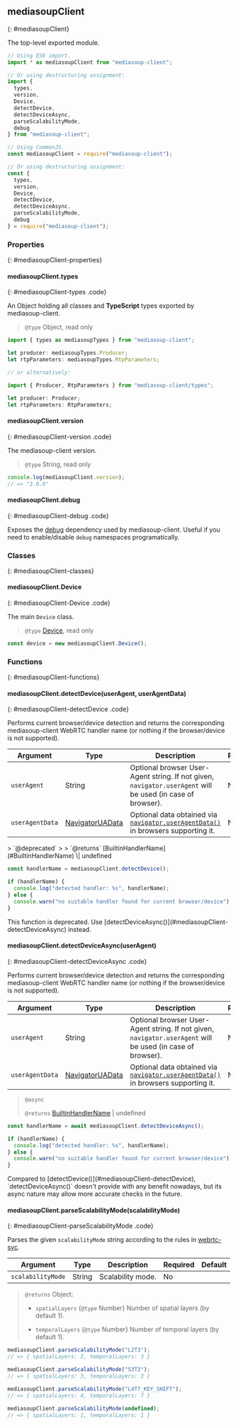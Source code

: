 ## mediasoupClient
{: #mediasoupClient}

<section markdown="1">

The top-level exported module.

```typescript
// Using ES6 import.
import * as mediasoupClient from "mediasoup-client";

// Or using destructuring assignment:
import {
  types,
  version,
  Device,
  detectDevice,
  detectDeviceAsync,
  parseScalabilityMode,
  debug
} from "mediasoup-client";

// Using CommonJS.
const mediasoupClient = require("mediasoup-client");

// Or using destructuring assignment:
const {
  types,
  version,
  Device,
  detectDevice,
  detectDeviceAsync,
  parseScalabilityMode,
  debug
} = require("mediasoup-client");
```

</section>


### Properties
{: #mediasoupClient-properties}

<section markdown="1">

#### mediasoupClient.types
{: #mediasoupClient-types .code}

An Object holding all classes and **TypeScript** types exported by mediasoup-client.

> `@type` Object, read only

```typescript
import { types as mediasoupTypes } from "mediasoup-client";

let producer: mediasoupTypes.Producer;
let rtpParameters: mediasoupTypes.RtpParameters;

// or alternatively:

import { Producer, RtpParameters } from "mediasoup-client/types";

let producer: Producer;
let rtpParameters: RtpParameters;
```

#### mediasoupClient.version
{: #mediasoupClient-version .code}

The mediasoup-client version.

> `@type` String, read only

```javascript
console.log(mediasoupClient.version);
// => "3.0.0"
```

#### mediasoupClient.debug
{: #mediasoupClient-debug .code}

Exposes the [debug](https://www.npmjs.com/package/debug) dependency used by mediasoup-client. Useful if you need to enable/disable `debug` namespaces programatically.  

</section>


### Classes
{: #mediasoupClient-classes}

<section markdown="1">

#### mediasoupClient.Device
{: #mediasoupClient-Device .code}

The main `Device` class.

> `@type` [Device](#Device), read only

```javascript
const device = new mediasoupClient.Device();
```

</section>


### Functions
{: #mediasoupClient-functions}

<section markdown="1">

#### mediasoupClient.detectDevice(userAgent, userAgentData)
{: #mediasoupClient-detectDevice .code}

Performs current browser/device detection and returns the corresponding mediasoup-client WebRTC handler name (or nothing if the browser/device is not supported).

<div markdown="1" class="table-wrapper L3">
  
Argument    | Type    | Description | Required | Default 
----------- | ------- | ----------- | -------- | ----------
`userAgent` | String  | Optional browser User-Agent string. If not given, `navigator.userAgent` will be used (in case of browser). | No |
`userAgentData` | [NavigatorUAData](https://developer.mozilla.org/en-US/docs/Web/API/NavigatorUAData) | Optional data obtained via [`navigator.userAgentData()`](https://developer.mozilla.org/en-US/docs/Web/API/Navigator/userAgentData) in browsers supporting it. | No |

</div>
> `@deprecated`
>
> `@returns` [BuiltinHandlerName](#BuiltinHandlerName) \| undefined

```javascript
const handlerName = mediasoupClient.detectDevice();

if (handlerName) {
  console.log("detected handler: %s", handlerName);
} else {
  console.warn("no suitable handler found for current browser/device");
}
```

<div markdown="1" class="note warn">
This function is deprecated. Use [detectDeviceAsync()](#mediasoupClient-detectDeviceAsync) instead.
</div>

#### mediasoupClient.detectDeviceAsync(userAgent)
{: #mediasoupClient-detectDeviceAsync .code}

Performs current browser/device detection and returns the corresponding mediasoup-client WebRTC handler name (or nothing if the browser/device is not supported).

<div markdown="1" class="table-wrapper L3">
  
Argument    | Type    | Description | Required | Default 
----------- | ------- | ----------- | -------- | ----------
`userAgent` | String  | Optional browser User-Agent string. If not given, `navigator.userAgent` will be used (in case of browser). | No |
`userAgentData` | [NavigatorUAData](https://developer.mozilla.org/en-US/docs/Web/API/NavigatorUAData) | Optional data obtained via [`navigator.userAgentData()`](https://developer.mozilla.org/en-US/docs/Web/API/Navigator/userAgentData) in browsers supporting it. | No |

</div>

> `@async`
> 
> `@returns` [BuiltinHandlerName](#BuiltinHandlerName) \| undefined

```javascript
const handlerName = await mediasoupClient.detectDeviceAsync();

if (handlerName) {
  console.log("detected handler: %s", handlerName);
} else {
  console.warn("no suitable handler found for current browser/device");
}
```

<div markdown="1" class="note">
Compared to [detectDevice()](#mediasoupClient-detectDevice), `detectDeviceAsync()` doesn't provide with any benefit nowadays, but its async nature may allow more accurate checks in the future.
</div>

#### mediasoupClient.parseScalabilityMode(scalabilityMode)
{: #mediasoupClient-parseScalabilityMode .code}

Parses the given `scalabilityMode` string according to the rules in [webrtc-svc](https://w3c.github.io/webrtc-svc/).

<div markdown="1" class="table-wrapper L3">

Argument   | Type    | Description | Required | Default 
---------- | ------- | ----------- | -------- | ----------
`scalabilityMode` | String | Scalability mode. | No |

</div>

> `@returns` Object:
> 
> * `spatialLayers` {`@type` Number} Number of spatial layers (by default 1).
>
> * `temporalLayers` {`@type` Number} Number of temporal layers (by default 1).

```javascript
mediasoupClient.parseScalabilityMode("L2T3");
// => { spatialLayers: 2, temporalLayers: 3 }

mediasoupClient.parseScalabilityMode("S3T3");
// => { spatialLayers: 3, temporalLayers: 3 }

mediasoupClient.parseScalabilityMode("L4T7_KEY_SHIFT");
// => { spatialLayers: 4, temporalLayers: 7 }

mediasoupClient.parseScalabilityMode(undefined);
// => { spatialLayers: 1, temporalLayers: 1 }
```

</section>
